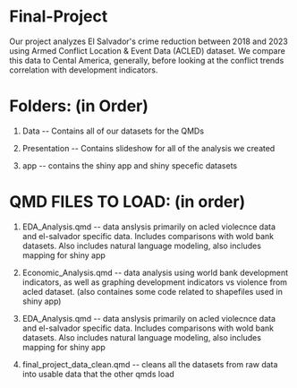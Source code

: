 # Final-Project
Our project analyzes El Salvador's crime reduction between 2018 and 2023 using Armed Conflict Location & Event Data (ACLED) dataset. We compare this data to Cental America, generally, before looking at the conflict trends correlation with development indicators.

# Folders: (in Order)
1. Data -- Contains all of our datasets for the QMDs
   
2. Presentation -- Contains slideshow for all of the analysis we created
   
3. app -- contains the shiny app and shiny specefic datasets

# QMD FILES TO LOAD: (in order)

1. EDA_Analysis.qmd -- data anslysis primarily on acled violecnce data and el-salvador specific data. Includes comparisons with wold bank datasets. Also includes natural language modeling, also includes mapping for shiny app

2. Economic_Analysis.qmd -- data analysis using world bank development indicators, as well as graphing development indicators vs violence from acled dataset. (also containes some code related to shapefiles used in shiny app)

3. EDA_Analysis.qmd -- data anslysis primarily on acled violecnce data and el-salvador specific data. Includes comparisons with wold bank datasets. Also includes natural language modeling, also includes mapping for shiny app

4. final_project_data_clean.qmd -- cleans all the datasets from raw data into usable data that the other qmds load

